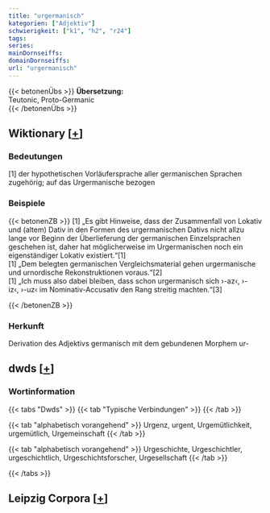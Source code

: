 ```yaml
---
title: "urgermanisch"
kategorien: ["Adjektiv"]
schwierigkeit: ["k1", "h2", "r24"]
tags:
series:
mainDornseiffs:
domainDornseiffs:
url: "urgermanisch"
---
```


{{< betonenÜbs >}}
**Übersetzung:**  
Teutonic, Proto-Germanic  
{{< /betonenÜbs >}}

## Wiktionary [[+](https://de.wiktionary.org/wiki/urgermanisch)]

### Bedeutungen
[1] der hypothetischen Vorläufersprache aller germanischen Sprachen zugehörig; auf das Urgermanische bezogen  

### Beispiele
{{< betonenZB >}}
[1] „Es gibt Hinweise, dass der Zusammenfall von Lokativ und (altem) Dativ in den Formen des urgermanischen Dativs nicht allzu lange vor Beginn der Überlieferung der germanischen Einzelsprachen geschehen ist, daher hat möglicherweise im Urgermanischen noch ein eigenständiger Lokativ existiert.“[1]  
[1] „Dem belegten germanischen Vergleichsmaterial gehen urgermanische und urnordische Rekonstruktionen voraus.“[2]  
[1] „Ich muss also dabei bleiben, dass schon urgermanisch sich ›-az‹, ›-iz‹, ›-uz‹ im Nominativ-Accusativ den Rang streitig machten.“[3]  

{{< /betonenZB >}}
### Herkunft
Derivation des Adjektivs germanisch mit dem gebundenen Morphem ur-  



## dwds [[+](https://www.dwds.de/wb/urgermanisch)]

### Wortinformation
{{< tabs "Dwds" >}}
{{< tab "Typische Verbindungen" >}}
{{< /tab >}}

{{< tab "alphabetisch vorangehend" >}}
Urgenz, urgent, Urgemütlichkeit, urgemütlich, Urgemeinschaft
{{< /tab >}}

{{< tab "alphabetisch vorangehend" >}}
Urgeschichte, Urgeschichtler, urgeschichtlich, Urgeschichtsforscher, Urgesellschaft
{{< /tab >}}

{{< /tabs >}}

## Leipzig Corpora [[+](https://corpora.uni-leipzig.de/en/res?word=urgermanisch&corpusId=deu_newscrawl-public_2018)]

